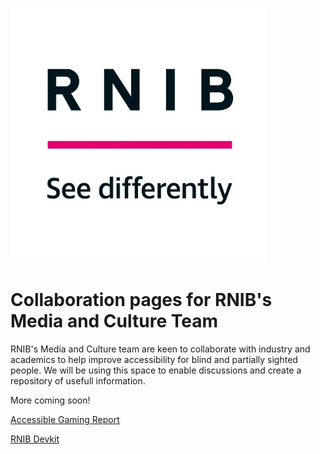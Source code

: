 ![RNIB logo](RNIB_logo.png)
# Collaboration pages for RNIB's Media and Culture Team
RNIB's Media and Culture team are keen to collaborate with industry and academics to help improve accessibility for blind and partially sighted people. We will be using this space to enable discussions and create a repository of usefull information.

More coming soon!

[Accessible Gaming Report](https://rnib-mediaandculture.github.io/AccessibleGamingReport/)

[RNIB Devkit](https://github.com/RNIB-MediaAndCulture/Gaming_Devkit/blob/main/Devkit.md)
